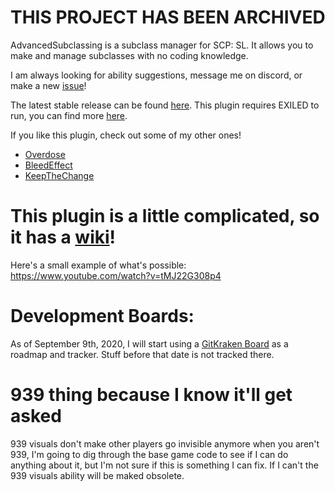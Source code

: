 # THIS PROJECT HAS BEEN ARCHIVED

AdvancedSubclassing is a subclass manager for SCP: SL. It allows you to make and manage subclasses with no coding knowledge.

I am always looking for ability suggestions, message me on discord, or make a new [issue](https://github.com/steven4547466/AdvancedSubclassing/issues/new)!

The latest stable release can be found [here](https://github.com/steven4547466/AdvancedSubclassing/releases/latest). This plugin requires EXILED to run, you can find more [here](https://github.com/galaxy119/EXILED).

If you like this plugin, check out some of my other ones!
- [Overdose](https://github.com/steven4547466/Overdose)
- [BleedEffect](https://github.com/steven4547466/BleedEffect)
- [KeepTheChange](https://github.com/steven4547466/KeepTheChange)

# This plugin is a little complicated, so it has a [wiki](https://github.com/steven4547466/AdvancedSubclassing/wiki)!

Here's a small example of what's possible: https://www.youtube.com/watch?v=tMJ22G308p4

# Development Boards:
As of September 9th, 2020, I will start using a [GitKraken Board](https://app.gitkraken.com/glo/board/X2TFPCQxbQAR8KyS) as a roadmap and tracker. Stuff before that date is not tracked there.

# 939 thing because I know it'll get asked
939 visuals don't make other players go invisible anymore when you aren't 939, I'm going to dig through the base game code to see if I can do anything about it, but I'm not sure if this is something I can fix. If I can't the 939 visuals ability will be maked obsolete.
